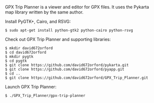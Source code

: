 GPX Trip Planner is a viewer and editor for GPX files. It uses the Pykarta
map library written by the same author.

Install PyGTK+, Cairo, and RSVG:

    $ sudo apt-get install python-gtk2 python-cairo python-rsvg

Check out GPX Trip Planner and supporting libraries:

    $ mkdir david672orford
    $ cd david672orford
    $ mkdir pygtk
    $ cd pygtk
    $ git clone https://github.com/david672orford/pykarta.git
    $ git clone https://github.com/david672orford/pyapp.git
    $ cd ..
    $ git clone https://github.com/david672orford/GPX_Trip_Planner.git

Launch GPX Trip Planner:

    $ ./GPX_Trip_Planner/gpx-trip-planner

